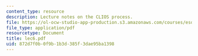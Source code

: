 ```yaml
---
content_type: resource
description: Lecture notes on the CLIOS process.
file: https://ol-ocw-studio-app-production.s3.amazonaws.com/courses/esd-04j-frameworks-and-models-in-engineering-systems-engineering-system-design-spring-2007/872d7f0b0f9b1b3d385f3dae95ba1398_lec6.pdf
file_type: application/pdf
resourcetype: Document
title: lec6.pdf
uid: 872d7f0b-0f9b-1b3d-385f-3dae95ba1398
---
```

